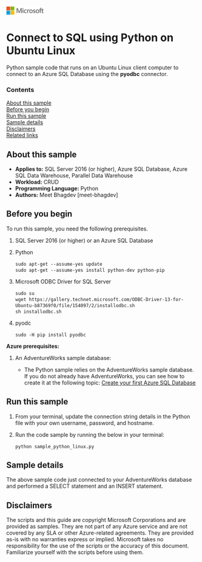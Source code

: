 ![](./media/solutions-microsoft-logo-small.png)
# Connect to SQL using Python on Ubuntu Linux

Python sample code that runs on an Ubuntu Linux client computer to connect to an Azure SQL Database using the **pyodbc** connector. 

### Contents

[About this sample](#about-this-sample)<br/>
[Before you begin](#before-you-begin)<br/>
[Run this sample](#run-this-sample)<br/>
[Sample details](#sample-details)<br/>
[Disclaimers](#disclaimers)<br/>
[Related links](#related-links)<br/>


<a name=about-this-sample></a>

## About this sample

- **Applies to:** SQL Server 2016 (or higher), Azure SQL Database, Azure SQL Data Warehouse, Parallel Data Warehouse
- **Workload:** CRUD
- **Programming Language:** Python
- **Authors:** Meet Bhagdev [meet-bhagdev]

<a name=before-you-begin></a>

## Before you begin

To run this sample, you need the following prerequisites.

1. SQL Server 2016 (or higher) or an Azure SQL Database
2. Python

	```
	sudo apt-get --assume-yes update
	sudo apt-get --assume-yes install python-dev python-pip
	```

3. Microsoft ODBC Driver for SQL Server

	```
	sudo su
	wget https://gallery.technet.microsoft.com/ODBC-Driver-13-for-Ubuntu-b87369f0/file/154097/2/installodbc.sh 
	sh installodbc.sh
	```

4. pyodc

	```
	sudo -H pip install pyodbc
	```

**Azure prerequisites:**

1. An AdventureWorks sample database: 

	- The Python sample relies on the AdventureWorks sample database. If you do not already have AdventureWorks, you can see how to create it at the following topic: [Create your first Azure SQL Database](http://azure.microsoft.com/documentation/articles/sql-database-get-started/)
	
## Run this sample

1. From your terminal, update the connection string details in the Python file with your own username, password, and hostname. 

2. Run the code sample by running the below in your terminal: 

	```
	python sample_python_linux.py
	```

<a name=sample-details></a>

## Sample details

The above sample code just connected to your AdventureWorks database and performed a SELECT statement and an INSERT statement. 

## Disclaimers
The scripts and this guide are copyright Microsoft Corporations and are provided as samples. They are not part of any Azure service and are not covered by any SLA or other Azure-related agreements. They are provided as-is with no warranties express or implied. Microsoft takes no responsibility for the use of the scripts or the accuracy of this document. Familiarize yourself with the scripts before using them.